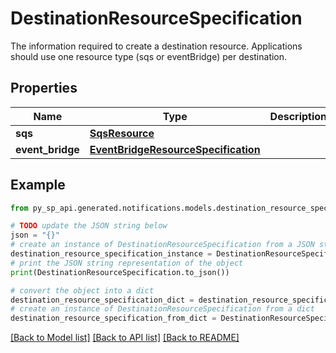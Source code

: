 # DestinationResourceSpecification

The information required to create a destination resource. Applications should use one resource type (sqs or eventBridge) per destination.

## Properties

Name | Type | Description | Notes
------------ | ------------- | ------------- | -------------
**sqs** | [**SqsResource**](SqsResource.md) |  | [optional] 
**event_bridge** | [**EventBridgeResourceSpecification**](EventBridgeResourceSpecification.md) |  | [optional] 

## Example

```python
from py_sp_api.generated.notifications.models.destination_resource_specification import DestinationResourceSpecification

# TODO update the JSON string below
json = "{}"
# create an instance of DestinationResourceSpecification from a JSON string
destination_resource_specification_instance = DestinationResourceSpecification.from_json(json)
# print the JSON string representation of the object
print(DestinationResourceSpecification.to_json())

# convert the object into a dict
destination_resource_specification_dict = destination_resource_specification_instance.to_dict()
# create an instance of DestinationResourceSpecification from a dict
destination_resource_specification_from_dict = DestinationResourceSpecification.from_dict(destination_resource_specification_dict)
```
[[Back to Model list]](../README.md#documentation-for-models) [[Back to API list]](../README.md#documentation-for-api-endpoints) [[Back to README]](../README.md)


